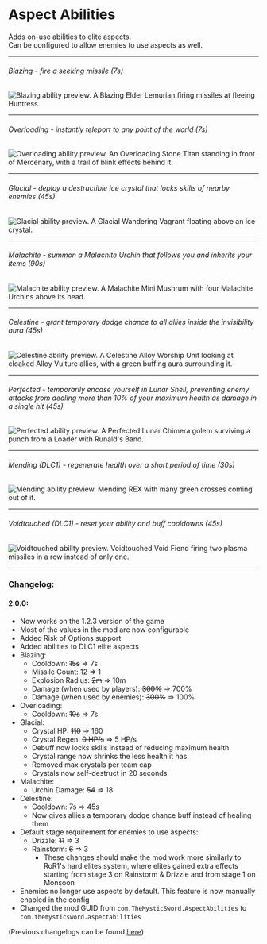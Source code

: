 ﻿# Aspect Abilities
Adds on-use abilities to elite aspects.  
Can be configured to allow enemies to use aspects as well.

---
###### Blazing - fire a seeking missile (7s)
![Blazing ability preview. A Blazing Elder Lemurian firing missiles at fleeing Huntress.](https://i.imgur.com/fJBdO0S.png)

---
###### Overloading - instantly teleport to any point of the world (7s)
![Overloading ability preview. An Overloading Stone Titan standing in front of Mercenary, with a trail of blink effects behind it.](https://i.imgur.com/3nEkbBH.png)

---
###### Glacial - deploy a destructible ice crystal that locks skills of nearby enemies (45s)
![Glacial ability preview. A Glacial Wandering Vagrant floating above an ice crystal.](https://i.imgur.com/jIFvoX4.png)

---
###### Malachite - summon a Malachite Urchin that follows you and inherits your items (90s)
![Malachite ability preview. A Malachite Mini Mushrum with four Malachite Urchins above its head.](https://i.imgur.com/47oI6JS.png)

---
###### Celestine - grant temporary dodge chance to all allies inside the invisibility aura (45s)
![Celestine ability preview. A Celestine Alloy Worship Unit looking at cloaked Alloy Vulture allies, with a green buffing aura surrounding it.](https://i.imgur.com/3EbrAMr.png)

---
###### Perfected - temporarily encase yourself in Lunar Shell, preventing enemy attacks from dealing more than 10% of your maximum health as damage in a single hit (45s)
![Perfected ability preview. A Perfected Lunar Chimera golem surviving a punch from a Loader with Runald's Band.](https://i.imgur.com/vh9Jp8K.png)

---
###### Mending (DLC1) - regenerate health over a short period of time (30s)
![Mending ability preview. Mending REX with many green crosses coming out of it.](https://i.imgur.com/yBvKJ4d.png)

---
###### Voidtouched (DLC1) - reset your ability and buff cooldowns (45s)
![Voidtouched ability preview. Voidtouched Void Fiend firing two plasma missiles in a row instead of only one.](https://i.imgur.com/Aqt4xIF.png)

---
### Changelog:
#### 2.0.0:
* Now works on the 1.2.3 version of the game
* Most of the values in the mod are now configurable
* Added Risk of Options support
* Added abilities to DLC1 elite aspects
* Blazing:
	* Cooldown: ~~15s~~ ⇒ 7s
	* Missile Count: ~~12~~ ⇒ 1
	* Explosion Radius: ~~2m~~ ⇒ 10m
	* Damage (when used by players): ~~300%~~ ⇒ 700%
	* Damage (when used by enemies): ~~300%~~ ⇒ 100%
* Overloading:
	* Cooldown: ~~10s~~ ⇒ 7s
* Glacial:
	* Crystal HP: ~~110~~ ⇒ 160
	* Crystal Regen: ~~0 HP/s~~ ⇒ 5 HP/s
	* Debuff now locks skills instead of reducing maximum health
	* Crystal range now shrinks the less health it has
	* Removed max crystals per team cap
	* Crystals now self-destruct in 20 seconds
* Malachite:
	* Urchin Damage: ~~54~~ ⇒ 18
* Celestine:
	* Cooldown: ~~7s~~ ⇒ 45s
	* Now gives allies a temporary dodge chance buff instead of healing them
* Default stage requirement for enemies to use aspects:
	* Drizzle: ~~11~~ ⇒ 3
	* Rainstorm: ~~6~~ ⇒ 3
		* These changes should make the mod work more similarly to RoR1's hard elites system, where elites gained extra effects starting from stage 3 on Rainstorm & Drizzle and from stage 1 on Monsoon
* Enemies no longer use aspects by default. This feature is now manually enabled in the config
* Changed the mod GUID from `com.TheMysticSword.AspectAbilities` to `com.themysticsword.aspectabilities`
  
(Previous changelogs can be found [here](https://github.com/TheMysticSword/AspectAbilities/blob/main/CHANGELOG.md))
